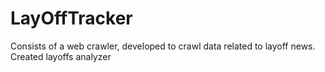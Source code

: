 # LayOffTracker
Consists of a web crawler, developed to crawl data related to layoff news. Created layoffs analyzer

